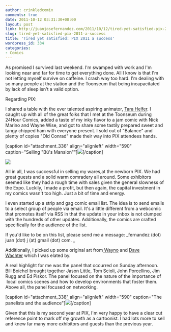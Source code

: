 ```yaml
---
author: crinkledcomix
comments: true
date: 2011-10-12 03:31:30+00:00
layout: post
link: http://juanjosefernandez.com/2011/10/12/tired-yet-satisfied-pix-2011-a-success/
slug: tired-yet-satisfied-pix-2011-a-success
title: 'Tired yet satisfied: PIX 2011 a success'
wordpress_id: 334
categories:
- Comics
---
```


As promised I survived last weekend. I'm swamped with work and I'm looking near and far for time to get everything done. All I know is that I'm not letting myself survive on caffeine. I crash way too hard. I'm dealing with so many people at the station and the Toonseum that being incapacitated by lack of sleep isn't a valid option.

Regarding PIX:

I shared a table with the ever talented aspiring animator, [Tara Helfer](http://tarahelfer.com/). I caught up with all of the great folks that I met at the Toonseum during 24Hour Comics, added a taste of my inky flavor to a jam comic with Nick Marino and Wayne Wise, and got to share some tastily prepared sweet and tangy chipped ham with everyone present. I sold out of "Balance" and plenty of copies "Old Conrad" made their way into PIX attendees hands.

[caption id="attachment_336" align="alignleft" width="590" caption="Selling "Bü's Mansion""][![](http://fernandezjuanjose.files.wordpress.com/2011/10/photo-1.jpg)](http://fernandezjuanjose.files.wordpress.com/2011/10/photo-1.jpg)[/caption]

![](http://fernandezjuanjose.files.wordpress.com/2011/10/tara.jpg)

All in all, I was successful in selling my wares,at the newborn PIX. We had great guests and a solid warm comradery all around. Some exhibitors seemed like they had a rough time with sales given the general slowness of the Expo. Luckily, I made a profit, but then again, the capital investment in my comics wasn't too high. Just a bit of time and energy.

I even started up a strip and gag comic email list. The idea is to send emails to a select group of people via email. It's a little different from a webcomic that promotes itself via RSS in that the update in your inbox is not clumped with the hundreds of other updates. Additionally, the comics are crafted specifically for the audience of the list.

If you'd like to be on this list, please send me a message: _fernandez (dot) juan (dot) j (at) gmail (dot) com. _

Additionally, I picked up some original art from[ Wayno](http://waynocartoons.blogspot.com/) and [Dave Wachter](http://davedrawscomics.com/) which I was elated by.

A real highlight for me was the panel that occurred on Sunday afternoon. Bill Boichel brought together Jason Little, Tom Scioli, John Porcellino, Jim Rugg and Ed Piskor. The panel focused on the nature of the importance of  local comics scenes and how to develop environments that foster them. Above all, the panel focused on networking.

[caption id="attachment_338" align="alignleft" width="590" caption="The panelists and the audience"][![](http://fernandezjuanjose.files.wordpress.com/2011/10/296667_2504827261478_1276903976_3048920_1123746453_n.jpg)](http://fernandezjuanjose.files.wordpress.com/2011/10/296667_2504827261478_1276903976_3048920_1123746453_n.jpg)[/caption]

Given that this is my second year at PIX, I'm very happy to have a clear cut reference point to mark off my growth as a cartoonist. I had lots more to sell and knew far many more exhibitors and guests than the previous year.
